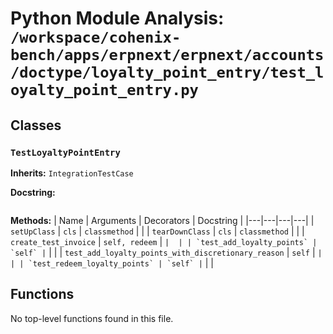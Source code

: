 # Python Module Analysis: `/workspace/cohenix-bench/apps/erpnext/erpnext/accounts/doctype/loyalty_point_entry/test_loyalty_point_entry.py`

## Classes

### `TestLoyaltyPointEntry`
**Inherits:** `IntegrationTestCase`


**Docstring:**
```

```

**Methods:**
| Name | Arguments | Decorators | Docstring |
|---|---|---|---|
| `setUpClass` | `cls` | `classmethod` |  |
| `tearDownClass` | `cls` | `classmethod` |  |
| `create_test_invoice` | `self, redeem` | `` |  |
| `test_add_loyalty_points` | `self` | `` |  |
| `test_add_loyalty_points_with_discretionary_reason` | `self` | `` |  |
| `test_redeem_loyalty_points` | `self` | `` |  |





## Functions

No top-level functions found in this file.
